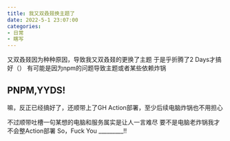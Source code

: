 ```yaml
---
title: 我又双叒叕换主题了
date: 2022-5-1 23:07:00
categories: 
- 日常
- 瞎写
---
```

又双叒叕因为种种原因，导致我又双叒叕的更换了主题
于是乎折腾了2 Days才搞好（）
有可能是因为npm的问题导致主题或者某些依赖炸锅
## PNPM,YYDS!
嘛，反正已经搞好了，还顺带上了GH Action部署，至少后续电脑炸锅也不用担心

不过顺带吐槽一句某想的电脑和服务属实是让人一言难尽
要不是电脑老炸锅我才不会整Action部署
So，Fuck You _________!!